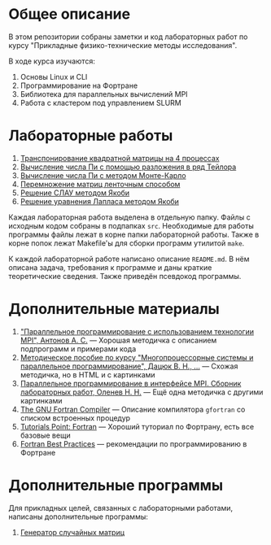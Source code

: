 # Общее описание

В этом репозитории собраны заметки и код лабораторных работ по курсу "Прикладные физико-технические методы исследования".

В ходе курса изучаются:

1. Основы Linux и CLI
2. Программирование на Фортране
3. Библиотека для параллельных вычислений MPI
4. Работа с кластером под управлением SLURM

# Лабораторные работы

1. [Транспонирование квадратной матрицы на 4 процессах][LW1 readme]
2. [Вычисление числа Пи с помощью разложения в ряд Тейлора][LW2 readme]
3. [Вычисление числа Пи с методом Монте-Карло][LW3 readme]
4. [Перемножение матриц ленточным способом][LW4 readme]
5. [Решение СЛАУ методом Якоби][LW5 readme]
6. [Решение уравнения Лапласа методом Якоби][LW6 readme]

Каждая лабораторная работа выделена в отдельную папку. Файлы с исходным кодом собраны в подпапках `src`. Необходимые для работы программы файлы лежат в корне папки лабораторной работы. Также в корне попок лежат Makefile'ы для сборки программ утилитой `make`.

К каждой лабораторной работе написано описание `README.md`. В нём описана задача, требования к программе и даны краткие теоретические сведения. Также приведён псевдокод программы.

[LW1 readme]: /LW1_Matrix_transpose/README.md
[LW2 readme]: /LW2_Pi_series/README.md
[LW3 readme]: /LW3_Pi_Monte_Carlo/README.md
[LW4 readme]: /LW4_Matrix_Multiplication/README.md
[LW5 readme]: /LW5_SLAE_Jacoby/README.md
[LW6 readme]: /LW6_Laplace/README.md

# Дополнительные материалы

1. ["Параллельное программирование с использованием технологии MPI", Антонов А. С.][MPI book] — Хорошая методичка с описанием подпрограмм и примерами кода
2. [Методическое пособие по курсу "Многопроцессорные системы и параллельное программирование", Дацюк В. Н., ...][MPS and PP] — Схожая методичка, но в HTML и с картинками
3. [Параллельное программирование в интерфейсе MPI. Сборник лабораторных работ, Оленев Н. Н.][PP in MPI] — Ещё одна методичка с другими картинками
4. [The GNU Fortran Compiler][gfortran] — Описание компилятора `gfortran` со списком встроенных процедур
5. [Tutorials Point: Fortran][Fortran Tutorial Point] — Хороший туториал по Фортрану, есть все базовые вещи
6. [Fortran Best Practices][Fortran BP] — рекомендации по программированию в Фортране


[MPI book]: https://parallel.ru/sites/default/files/tech/tech_dev/MPI/mpibook.pdf
[MPS and PP]: http://rsusu1.rnd.runnet.ru/tutor/method/index.html
[PP in MPI]: http://www.ccas.ru/mmes/educat/lab04k/
[gfortran]: https://gcc.gnu.org/onlinedocs/gcc-4.8.4/gfortran/index.html#Top
[Fortran Tutorial Point]: https://www.tutorialspoint.com/fortran/index.htm
[Fortran BP]: https://www.fortran90.org/index.html

# Дополнительные программы

Для прикладных целей, связанных с лабораторными работами, написаны дополнительные программы:

1. [Генератор случайных матриц][Random Matrix Generator]


[Random Matrix Generator]: /extra/Random_Martix_Generate/README.md